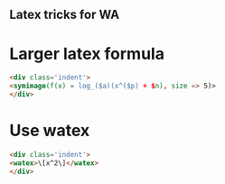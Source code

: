 ## Latex tricks for WA

# Larger latex formula

```html
<div class='indent'>
<symimage(f(x) = log_($a)(x^($p) + $n), size => 5)>
</div>
```

# Use watex

```html
<div class='indent'>
<watex>\[x^2\]</watex>
</div>
```

